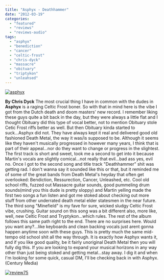 ```yaml
---
title: "Asphyx - Deathhammer"
date: "2012-03-19"
categories: 
  - "featured"
  - "reviews"
  - "reviews-audio"
tags: 
  - "asphyx"
  - "benediction"
  - "cancer"
  - "celtic-frost"
  - "chris-dyck"
  - "massacre"
  - "obituary"
  - "triptykon"
  - "unleahsed"
---
```


[![](http://www.hellbound.ca/wp-content/uploads/2012/03/asphyx.jpg "asphyx")](http://www.hellbound.ca/wp-content/uploads/2012/03/asphyx.jpg)

**By Chris Dyck** The most crucial thing I have in common with the dudes in **Asphyx** is a raging Celtic Frost boner. So with that in mind here is the vibe I got from the Dutch death and doom masters' new record. I remember liking these guys quite a bit back in the day, but they were always a little flat and I thought Obituary did this type of vocal better, not to mention Obituary stole Cetic Frost riffs better as well. But then Obituary kinda started to suck...Asphyx did not. They have always kept it real and delivered good old fashioned Death Metal, the way it was/is supposed to be. Although it seems like they haven't musically progressed in however many years, I think that is part of their appeal...nor do they want to change or progress in the slightest. The first track is short and sweet, took me a second to get into it because Martin's vocals are slightly comical...not really that evil...bad ass yes, evil no. Once I got to the second song and title track "Deathhammer" shit was getting rad. I don't wanna say it sounded like this or that, but it reminded me of some of the great bands from Death Metal's heyday that often get overlooked: Bendiction, Ressurection, Cancer, Unleashed, etc. Cool old school riffs, fuzzed out Massacre guitar sounds, good pummeling drum sounds(mind you this dude is pretty sloppy) and Martin yelling made the first two songs a fun listen and got me stoked about checking out more stuff from other underrated death metal elder statesmen in the near future. The third song "Minefield" is my fave for sure, wicked sludgy Celtic Frost vibe, crushing. Guitar sound on this song was a bit different also, more like, well, new Celtic Frost and Tryptykon...which rules. The rest of the album follows this same path right to the end. There are no surprises here. Would you want any?...like keyboards and clean backing vocals just arent gonna happen anytime soon with these guys. This is pretty much the same mid-tempo old school shit all the way through. It is exactly how Asphyx wants it, and if you like good quality, be it fairly unoriginal Death Metal then you will fully dig this. If you are looking to expand your musical horizons in any way other than just being stoked and getting metal...stay away. I dig it and when I'm looking for some quick, casual DM, I'll be checking back in with Asphyx. (Century Media)

[![](http://www.hellbound.ca/wp-content/uploads/2009/09/review75.png "review75")](http://www.hellbound.ca/wp-content/uploads/2009/09/review75.png)
